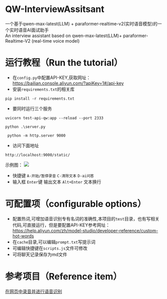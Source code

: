 # QW-InterviewAssitsant
一个基于qwen-max-latest(LLM) + paraformer-realtime-v2(实时语音模型)的一个实时语音AI面试助手<br>
An interview assistant based on qwen-max-latest(LLM)+ paraformer-Realtime-V2 (real-time voice model)

# 运行教程（Run the tutorial）
- 在`config.py`中配置API-KEY,获取网址：https://bailian.console.aliyun.com/?apiKey=1#/api-key
- 安装`requirements.txt`的相关库
``` 
pip install -r requirements.txt
```
  
- 要同时运行三个服务
```
uvicorn test-api-qw:app --reload --port 2333
```
```
python .\server.py 
```
```
 python -m http.server 9000 
```
- 访问下面地址
```
http://localhost:9000/static/
```
示例图：
![](https://gitee.com/gracke/img/raw/master/SelfImg/202502190127160.png)
- 快捷键 `A-开始/暂停录音` `C-清除文本` `D-ai问答`
- 输入框 `Enter`键 输出文本 `Alt+Enter` 文本换行

# 可配置项（configurable options）
- 配置热词,可增加语音识别专有名词的准确性,本项目的`test`目录，也有写相关代码,可直接运行，但是要配置API-KEY参考网址：https://help.aliyun.com/zh/model-studio/developer-reference/custom-hot-words
- 在`cache`目录,可以编辑`prompt.txt`写提示词
- 可编辑快捷键在`scripts.js`文件可修改
- 可将聊天记录保存为md文件

# 参考项目（Reference item）
[在网页中录音并进行语音识别](https://github.com/aliyun/alibabacloud-bailian-speech-demo/tree/master/samples/gallery/input-text-out-audio-html-ai-assistant)
